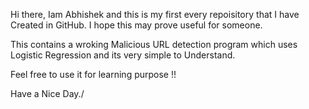 Hi there, Iam Abhishek and this is my first every repoisitory that I have Created in GitHub. I hope this may prove useful for someone.

This contains a wroking Malicious URL detection program which uses Logistic Regression and its very simple to Understand.

Feel free to use it for learning purpose !!

Have a Nice Day./
